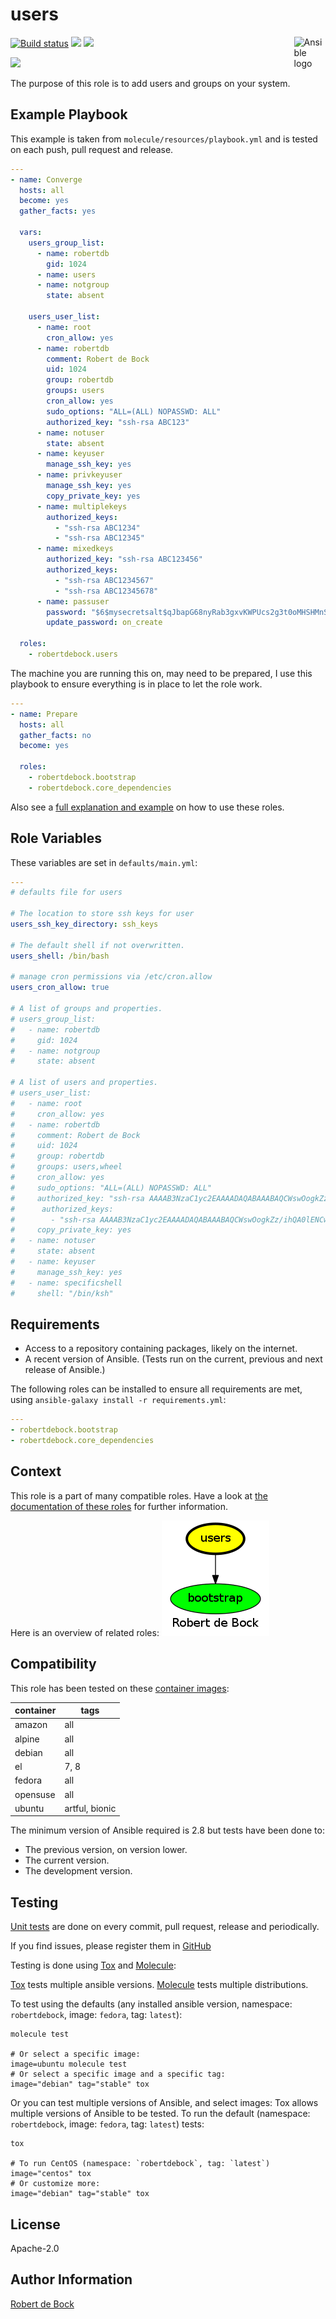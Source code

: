 users
=========

<img src="https://docs.ansible.com/ansible-tower/3.2.4/html_ja/installandreference/_static/images/logo_invert.png" width="10%" height="10%" alt="Ansible logo" align="right"/>
<a href="https://travis-ci.org/robertdebock/ansible-role-users"> <img src="https://travis-ci.org/robertdebock/ansible-role-users.svg?branch=master" alt="Build status"/></a> <img src="https://img.shields.io/ansible/role/d/29201"/> <img src="https://img.shields.io/ansible/quality/29201"/>

<a href="https://github.com/robertdebock/ansible-role-users/actions"><img src="https://github.com/robertdebock/ansible-role-users/workflows/GitHub%20Action/badge.svg"/></a>

The purpose of this role is to add users and groups on your system.

Example Playbook
----------------

This example is taken from `molecule/resources/playbook.yml` and is tested on each push, pull request and release.
```yaml
---
- name: Converge
  hosts: all
  become: yes
  gather_facts: yes

  vars:
    users_group_list:
      - name: robertdb
        gid: 1024
      - name: users
      - name: notgroup
        state: absent

    users_user_list:
      - name: root
        cron_allow: yes
      - name: robertdb
        comment: Robert de Bock
        uid: 1024
        group: robertdb
        groups: users
        cron_allow: yes
        sudo_options: "ALL=(ALL) NOPASSWD: ALL"
        authorized_key: "ssh-rsa ABC123"
      - name: notuser
        state: absent
      - name: keyuser
        manage_ssh_key: yes
      - name: privkeyuser
        manage_ssh_key: yes
        copy_private_key: yes
      - name: multiplekeys
        authorized_keys:
          - "ssh-rsa ABC1234"
          - "ssh-rsa ABC12345"
      - name: mixedkeys
        authorized_key: "ssh-rsa ABC123456"
        authorized_keys:
          - "ssh-rsa ABC1234567"
          - "ssh-rsa ABC12345678"
      - name: passuser
        password: "$6$mysecretsalt$qJbapG68nyRab3gxvKWPUcs2g3t0oMHSHMnSKecYNpSi3CuZm.GbBqXO8BE6EI6P1JUefhA0qvD7b5LSh./PU1"
        update_password: on_create

  roles:
    - robertdebock.users
```

The machine you are running this on, may need to be prepared, I use this playbook to ensure everything is in place to let the role work.
```yaml
---
- name: Prepare
  hosts: all
  gather_facts: no
  become: yes

  roles:
    - robertdebock.bootstrap
    - robertdebock.core_dependencies
```


Also see a [full explanation and example](https://robertdebock.nl/how-to-use-these-roles.html) on how to use these roles.

Role Variables
--------------

These variables are set in `defaults/main.yml`:
```yaml
---
# defaults file for users

# The location to store ssh keys for user
users_ssh_key_directory: ssh_keys

# The default shell if not overwritten.
users_shell: /bin/bash

# manage cron permissions via /etc/cron.allow
users_cron_allow: true

# A list of groups and properties.
# users_group_list:
#   - name: robertdb
#     gid: 1024
#   - name: notgroup
#     state: absent

# A list of users and properties.
# users_user_list:
#   - name: root
#     cron_allow: yes
#   - name: robertdb
#     comment: Robert de Bock
#     uid: 1024
#     group: robertdb
#     groups: users,wheel
#     cron_allow: yes
#     sudo_options: "ALL=(ALL) NOPASSWD: ALL"
#     authorized_key: "ssh-rsa AAAAB3NzaC1yc2EAAAADAQABAAABAQCWswOogkZz/ihQA0lENCwDwSzmtmBWtFwzIzDlfa+eb4rBt6rZBg7enKeMqYtStI/NDneBwZUFBDIMu5zJTbvg7A60/WDhWXZmU21tZnm8K7KREFYOUndc6h//QHig6IIaIwwBZHF1NgXLtZ0qrUUlNU5JSEhDJsObMlPHtE4vFP8twPnfc7hxAnYma5+knU6qTMCDvhBE5tGJdor4UGeAhu+SwSVDloYtt1vGTmnFn8M/OD/fRMksusPefxyshJ37jpB4jY/Z9vzaNHwcj33prwl1b/xRfxr/+KRJsyq+ZKs9u2TVw9g4p+XLdfDtzZ8thR2P3x3MFrZOdFmCbo/5"
#      authorized_keys:
#        - "ssh-rsa AAAAB3NzaC1yc2EAAAADAQABAAABAQCWswOogkZz/ihQA0lENCwDwSzmtmBWtFwzIzDlfa+eb4rBt6rZBg7enKeMqYtStI/NDneBwZUFBDIMu5zJTbvg7A60/WDhWXZmU21tZnm8K7KREFYOUndc6h//QHig6IIaIwwBZHF1NgXLtZ0qrUUlNU5JSEhDJsObMlPHtE4vFP8twPnfc7hxAnYma5+knU6qTMCDvhBE5tGJdor4UGeAhu+SwSVDloYtt1vGTmnFn8M/OD/fRMksusPefxyshJ37jpB4jY/Z9vzaNHwcj33prwl1b/xRfxr/+KRJsyq+ZKs9u2TVw9g4p+XLdfDtzZ8thR2P3x3MFrZOdFmCbo/5"
#     copy_private_key: yes
#   - name: notuser
#     state: absent
#   - name: keyuser
#     manage_ssh_key: yes
#   - name: specificshell
#     shell: "/bin/ksh"
```

Requirements
------------

- Access to a repository containing packages, likely on the internet.
- A recent version of Ansible. (Tests run on the current, previous and next release of Ansible.)

The following roles can be installed to ensure all requirements are met, using `ansible-galaxy install -r requirements.yml`:

```yaml
---
- robertdebock.bootstrap
- robertdebock.core_dependencies

```

Context
-------

This role is a part of many compatible roles. Have a look at [the documentation of these roles](https://robertdebock.nl/) for further information.

Here is an overview of related roles:
![dependencies](https://raw.githubusercontent.com/robertdebock/drawings/artifacts/users.png "Dependency")


Compatibility
-------------

This role has been tested on these [container images](https://hub.docker.com/):

|container|tags|
|---------|----|
|amazon|all|
|alpine|all|
|debian|all|
|el|7, 8|
|fedora|all|
|opensuse|all|
|ubuntu|artful, bionic|

The minimum version of Ansible required is 2.8 but tests have been done to:

- The previous version, on version lower.
- The current version.
- The development version.



Testing
-------

[Unit tests](https://travis-ci.org/robertdebock/ansible-role-users) are done on every commit, pull request, release and periodically.

If you find issues, please register them in [GitHub](https://github.com/robertdebock/ansible-role-users/issues)

Testing is done using [Tox](https://tox.readthedocs.io/en/latest/) and [Molecule](https://github.com/ansible/molecule):

[Tox](https://tox.readthedocs.io/en/latest/) tests multiple ansible versions.
[Molecule](https://github.com/ansible/molecule) tests multiple distributions.

To test using the defaults (any installed ansible version, namespace: `robertdebock`, image: `fedora`, tag: `latest`):

```
molecule test

# Or select a specific image:
image=ubuntu molecule test
# Or select a specific image and a specific tag:
image="debian" tag="stable" tox
```

Or you can test multiple versions of Ansible, and select images:
Tox allows multiple versions of Ansible to be tested. To run the default (namespace: `robertdebock`, image: `fedora`, tag: `latest`) tests:

```
tox

# To run CentOS (namespace: `robertdebock`, tag: `latest`)
image="centos" tox
# Or customize more:
image="debian" tag="stable" tox
```

License
-------

Apache-2.0


Author Information
------------------

[Robert de Bock](https://robertdebock.nl/)
